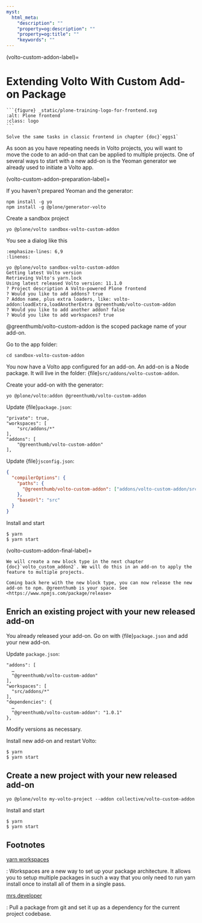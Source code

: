 ```yaml
---
myst:
  html_meta:
    "description": ""
    "property=og:description": ""
    "property=og:title": ""
    "keywords": ""
---
```


(volto-custom-addon-label)=

# Extending Volto With Custom Add-on Package

````{sidebar} Plone Frontend Chapter
```{figure} _static/plone-training-logo-for-frontend.svg
:alt: Plone frontend
:class: logo
```

Solve the same tasks in classic frontend in chapter {doc}`eggs1`
````

As soon as you have repeating needs in Volto projects, you will want to move the code to an add-on that can be applied to multiple projects. One of several ways to start with a new add-on is the Yeoman generator we already used to initiate a Volto app.

(volto-custom-addon-preparation-label)=

If you haven't prepared Yeoman and the generator:

```shell
npm install -g yo
npm install -g @plone/generator-volto
```

Create a sandbox project

```shell
yo @plone/volto sandbox-volto-custom-addon
```

You see a dialog like this

```{code-block} console
:emphasize-lines: 6,9
:linenos:

yo @plone/volto sandbox-volto-custom-addon
Getting latest Volto version
Retrieving Volto's yarn.lock
Using latest released Volto version: 11.1.0
? Project description A Volto-powered Plone frontend
? Would you like to add addons? true
? Addon name, plus extra loaders, like: volto-addon:loadExtra,loadAnotherExtra @greenthumb/volto-custom-addon
? Would you like to add another addon? false
? Would you like to add workspaces? true
```

@greenthumb/volto-custom-addon is the scoped package name of your add-on.

Go to the app folder:

```shell
cd sandbox-volto-custom-addon
```

You now have a Volto app configured for an add-on. An add-on is a Node package. It will live in the folder: {file}`src/addons/volto-custom-addon`.

Create your add-on with the generator:

```shell
yo @plone/volto:addon @greenthumb/volto-custom-addon
```

Update {file}`package.json`:

```shell
"private": true,
"workspaces": [
    "src/addons/*"
],
"addons": [
    "@greenthumb/volto-custom-addon"
],
```

Update {file}`jsconfig.json`:

```json
{
  "compilerOptions": {
    "paths": {
      "@greenthumb/volto-custom-addon": ["addons/volto-custom-addon/src"]
    },
    "baseUrl": "src"
  }
}
```

Install and start

```shell
$ yarn
$ yarn start
```

(volto-custom-addon-final-label)=

```{note} Step to the next chapter and come back here for a release.
We will create a new block type in the next chapter {doc}`volto_custom_addon2`. We will do this in an add-on to apply the feature to multiple projects.
```

```{note}
Coming back here with the new block type, you can now release the new add-on to npm. @greenthumb is your space. See <https://www.npmjs.com/package/release>
```

## Enrich an existing project with your new released add-on

You already released your add-on. Go on with {file}`package.json` and add your new add-on.

Update `package.json`:

```shell
"addons": [
  …
  "@greenthumb/volto-custom-addon"
],
"workspaces": [
  "src/addons/*"
],
"dependencies": {
  …
  "@greenthumb/volto-custom-addon": "1.0.1"
},
```

Modify versions as necessary.

Install new add-on and restart Volto:

```shell
$ yarn
$ yarn start
```

## Create a new project with your new released add-on

```shell
yo @plone/volto my-volto-project --addon collective/volto-custom-addon
```

Install and start

```shell
$ yarn
$ yarn start
```

## Footnotes

[yarn workspaces](https://classic.yarnpkg.com/en/docs/workspaces/)

: Workspaces are a new way to set up your package architecture. It allows you to setup multiple packages in such a way that you only need to run yarn install once to install all of them in a single pass.

[mrs.developer](https://www.npmjs.com/package/mrs-developer)

: Pull a package from git and set it up as a dependency for the current project codebase.

